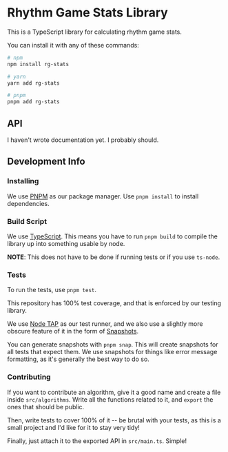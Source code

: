 # Rhythm Game Stats Library

This is a TypeScript library for calculating rhythm game stats.

You can install it with any of these commands:
```sh
# npm
npm install rg-stats

# yarn
yarn add rg-stats

# pnpm
pnpm add rg-stats
```

## API

I haven't wrote documentation yet. I probably should.

## Development Info

### Installing

We use [PNPM](https://pnpm.io) as our package manager. Use `pnpm install` to install dependencies.

### Build Script

We use [TypeScript](https://typescriptlang.org). This means you have to run `pnpm build` to compile the library up into something usable by node.

**NOTE**: This does not have to be done if running tests or if you use `ts-node`.

### Tests

To run the tests, use `pnpm test`.

This repository has 100% test coverage, and that is enforced by our testing library.

We use [Node TAP](https://node-tap.org) as our test runner, and we also use a slightly more obscure feature of it in the form of [Snapshots](https://node-tap.org/docs/api/snapshot-testing/).

You can generate snapshots with `pnpm snap`. This will create snapshots for all tests that expect them. We use snapshots for things like error message formatting, as it's generally the best way to do so.

### Contributing

If you want to contribute an algorithm, give it a good name and create a file inside `src/algorithms`. Write all the functions related to it, and `export` the ones that should be public.

Then, write tests to cover 100% of it -- be brutal with your tests, as this is a small project and I'd like for it to stay very tidy!

Finally, just attach it to the exported API in `src/main.ts`. Simple!